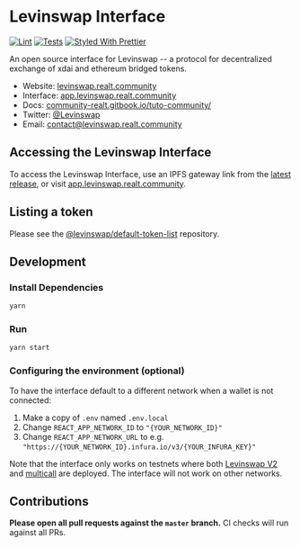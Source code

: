 # Levinswap Interface

[![Lint](https://github.com/Levinswap/Levinswap-interface/workflows/Lint/badge.svg)](https://github.com/Levinswap/Levinswap-interface/actions?query=workflow%3ALint)
[![Tests](https://github.com/Levinswap/Levinswap-interface/workflows/Tests/badge.svg)](https://github.com/Levinswap/Levinswap-interface/actions?query=workflow%3ATests)
[![Styled With Prettier](https://img.shields.io/badge/code_style-prettier-ff69b4.svg)](https://prettier.io/)

An open source interface for Levinswap -- a protocol for decentralized exchange of xdai and ethereum bridged tokens.

- Website: [levinswap.realt.community](https://levinswap.realt.community/)
- Interface: [app.levinswap.realt.community](https://app.levinswap.realt.community)
- Docs: [community-realt.gitbook.io/tuto-community/](https://community-realt.gitbook.io/tuto-community/)
- Twitter: [@Levinswap](https://twitter.com/Levinswap)
- Email: [contact@levinswap.realt.community](mailto:contact@levinswap.realt.community)

## Accessing the Levinswap Interface

To access the Levinswap Interface, use an IPFS gateway link from the
[latest release](https://github.com/Levinswap/Levinswap-interface/releases/latest),
or visit [app.levinswap.realt.community](https://app.levinswap.realt.community).

## Listing a token

Please see the
[@levinswap/default-token-list](https://github.com/levinswap/default-token-list)
repository.

## Development

### Install Dependencies

```bash
yarn
```

### Run

```bash
yarn start
```

### Configuring the environment (optional)

To have the interface default to a different network when a wallet is not connected:

1. Make a copy of `.env` named `.env.local`
2. Change `REACT_APP_NETWORK_ID` to `"{YOUR_NETWORK_ID}"`
3. Change `REACT_APP_NETWORK_URL` to e.g. `"https://{YOUR_NETWORK_ID}.infura.io/v3/{YOUR_INFURA_KEY}"`

Note that the interface only works on testnets where both
[Levinswap V2](https://levinswap.realt.community/docs/v2/smart-contracts/factory/) and
[multicall](https://github.com/makerdao/multicall) are deployed.
The interface will not work on other networks.

## Contributions

**Please open all pull requests against the `master` branch.**
CI checks will run against all PRs.